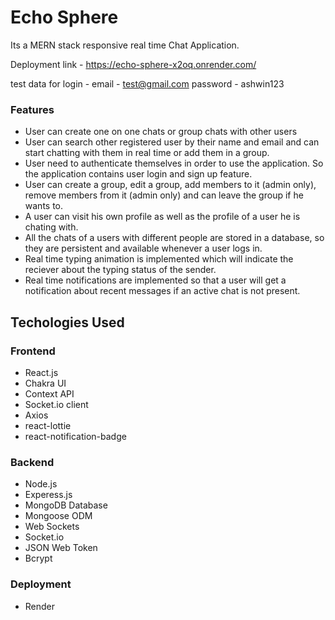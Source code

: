 # Echo Sphere

Its a MERN stack responsive real time Chat Application.

Deployment link - https://echo-sphere-x2oq.onrender.com/

test data for login - 
email - test@gmail.com
password - ashwin123

### Features

- User can create one on one chats or group chats with other users
- User can search other registered user by their name and email and can start chatting with them in real time or add them in a group.
- User need to authenticate themselves in order to use the application. So the application contains user login and sign up feature.
- User can create a group, edit a group, add members to it (admin only), remove members from it (admin only) and can leave the group if he wants to.
- A user can visit his own profile as well as the profile of a user he is chating with.
- All the chats of a users with different people are stored in a database, so they are persistent and available whenever a user logs in.
- Real time typing animation is implemented which will indicate the reciever about the typing status of the sender.
- Real time notifications are implemented so that a user will get a notification about recent messages if an active chat is not present.

## Techologies Used

### Frontend

- React.js
- Chakra UI
- Context API
- Socket.io client
- Axios
- react-lottie
- react-notification-badge

### Backend

- Node.js
- Experess.js
- MongoDB Database
- Mongoose ODM
- Web Sockets
- Socket.io
- JSON Web Token
- Bcrypt

### Deployment

- Render
